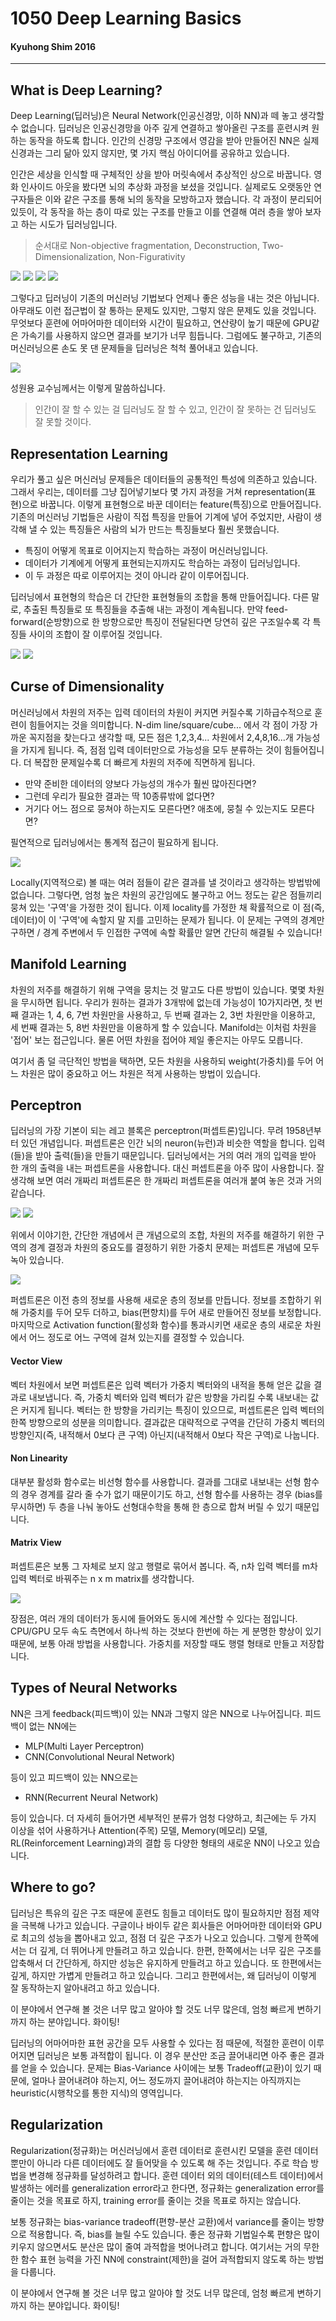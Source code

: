 # 1050 Deep Learning Basics
#### Kyuhong Shim 2016
----

## What is Deep Learning?

Deep Learning(딥러닝)은 Neural Network(인공신경망, 이하 NN)과 떼 놓고 생각할 수 없습니다. 딥러닝은  인공신경망을 아주 깊게 연결하고 쌓아올린 구조를 훈련시켜 원하는 동작을 하도록 합니다. 인간의 신경망 구조에서 영감을 받아 만들어진 NN은 실제 신경과는 그리 닮아 있지 않지만, 몇 가지 핵심 아이디어를 공유하고 있습니다.

인간은 세상을 인식할 때 구체적인 상을 받아 머릿속에서 추상적인 상으로 바꿉니다. 영화 인사이드 아웃을 봤다면 뇌의 추상화 과정을 보셨을 것입니다. 실제로도 오랫동안 연구자들은 이와 같은 구조를 통해 뇌의 동작을 모방하고자 했습니다. 각 과정이 분리되어 있듯이, 각 동작을 하는 층이 따로 있는 구조를 만들고 이를 연결해 여러 층을 쌓아 보자고 하는 시도가 딥러닝입니다.

> 순서대로 Non-objective fragmentation, Deconstruction, Two-Dimensionalization, Non-Figurativity

![](http://i.imgur.com/TzqcYXN.png)
![](http://i.imgur.com/KHh8sry.png)
![](http://i.imgur.com/uSnkBji.png)
![](http://i.imgur.com/7CGB4ud.png)

그렇다고 딥러닝이 기존의 머신러닝 기법보다 언제나 좋은 성능을 내는 것은 아닙니다. 아무래도 이런 접근법이 잘 통하는 문제도 있지만, 그렇지 않은 문제도 있을 것입니다. 무엇보다 훈련에 어마어마한 데이터와 시간이 필요하고, 연산량이 높기 때문에 GPU같은 가속기를 사용하지 않으면 결과를 보기가 너무 힘듭니다. 그럼에도 불구하고, 기존의 머신러닝으론 손도 못 댄 문제들을 딥러닝은 척척 풀어내고 있습니다.

![](http://i.imgur.com/4JcBEHO.png)

성원용 교수님께서는 이렇게 말씀하십니다.
> 인간이 잘 할 수 있는 걸 딥러닝도 잘 할 수 있고, 인간이 잘 못하는 건 딥러닝도 잘 못할 것이다.

## Representation Learning

우리가 풀고 싶은 머신러닝 문제들은 데이터들의 공통적인 특성에 의존하고 있습니다. 그래서 우리는, 데이터를 그냥 집어넣기보다 몇 가지 과정을 거쳐 representation(표현)으로 바꿉니다. 이렇게 표현형으로 바꾼 데이터는 feature(특징)으로 만들어집니다. 기존의 머신러닝 기법들은 사람이 직접 특징을 만들어 기계에 넣어 주었지만, 사람이 생각해 낼 수 있는 특징들은 사람의 뇌가 만드는 특징들보다 훨씬 못했습니다. 
- 특징이 어떻게 목표로 이어지는지 학습하는 과정이 머신러닝입니다.
- 데이터가 기계에게 어떻게 표현되는지까지도 학습하는 과정이 딥러닝입니다.
- 이 두 과정은 따로 이루어지는 것이 아니라 같이 이루어집니다.

딥러닝에서 표현형의 학습은 더 간단한 표현형들의 조합을 통해 만들어집니다. 다른 말로, 추출된 특징들로 또 특징들을 추출해 내는 과정이 계속됩니다. 만약 feed-forward(순방향)으로 한 방향으로만 특징이 전달된다면 당연히 깊은 구조일수록 각 특징들 사이의 조합이 잘 이루어질 것입니다.

![](http://i.imgur.com/WMwglVE.png)
![](http://i.imgur.com/keotRRI.png)

## Curse of Dimensionality

머신러닝에서 차원의 저주는 입력 데이터의 차원이 커지면 커질수록 기하급수적으로 훈련이 힘들어지는 것을 의미합니다. N-dim line/square/cube... 에서 각 점이 가장 가까운 꼭지점을 찾는다고 생각할 때, 모든 점은 1,2,3,4... 차원에서 2,4,8,16...개 가능성을 가지게 됩니다. 즉, 점점 입력 데이터만으로 가능성을 모두 분류하는 것이 힘들어집니다. 더 복잡한 문제일수록 더 빠르게 차원의 저주에 직면하게 됩니다. 
- 만약 준비한 데이터의 양보다 가능성의 개수가 훨씬 많아진다면? 
- 그런데 우리가 필요한 결과는 딱 10종류밖에 없다면?
- 거기다 어느 점으로 뭉쳐야 하는지도 모른다면? 애초에, 뭉칠 수 있는지도 모른다면?

필연적으로 딥러닝에서는 통계적 접근이 필요하게 됩니다. 

![](http://i.imgur.com/S6YBV0M.png)

Locally(지역적으로) 볼 때는 여러 점들이 같은 결과를 낼 것이라고 생각하는 방법밖에 없습니다. 그렇다면, 엄청 높은 차원의 공간임에도 불구하고 어느 정도는 같은 점들끼리 뭉쳐 있는 '구역'을 가정한 것이 됩니다. 이제 locality를 가정한 채 확률적으로 이 점(즉, 데이터)이 이 '구역'에 속할지 말 지를 고민하는 문제가 됩니다. 이 문제는 구역의 경계만 구하면 / 경계 주변에서 두 인접한 구역에 속할 확률만 알면 간단히 해결될 수 있습니다!

## Manifold Learning

차원의 저주를 해결하기 위해 구역을 뭉치는 것 말고도 다른 방법이 있습니다. 몇몇 차원을 무시하면 됩니다. 우리가 원하는 결과가 3개밖에 없는데 가능성이 10가지라면, 첫 번째 결과는 1, 4, 6, 7번 차원만을 사용하고, 두 번째 결과는 2, 3번 차원만을 이용하고, 세 번째 결과는 5, 8번 차원만을 이용하게 할 수 있습니다. Manifold는 이처럼 차원을 '접어' 보는 접근입니다. 물론 어떤 차원을 접어야 제일 좋은지는 아무도 모릅니다.

여기서 좀 덜 극단적인 방법을 택하면, 모든 차원을 사용하되 weight(가중치)를 두어 어느 차원은 많이 중요하고 어느 차원은 적게 사용하는 방법이 있습니다. 

## Perceptron

딥러닝의 가장 기본이 되는 레고 블록은 perceptron(퍼셉트론)입니다. 무려 1958년부터 있던 개념입니다. 퍼셉트론은 인간 뇌의 neuron(뉴런)과 비슷한 역할을 합니다. 입력(들)을 받아 출력(들)을 만들기 때문입니다. 딥러닝에서는 거의 여러 개의 입력을 받아 한 개의 출력을 내는 퍼셉트론을 사용합니다. 대신 퍼셉트론을 아주 많이 사용합니다. 잘 생각해 보면 여러 개짜리 퍼셉트론은 한 개짜리 퍼셉트론을 여러개 붙여 놓은 것과 거의 같습니다.

![](http://i.imgur.com/XaAVbgx.png)
![](http://i.imgur.com/qVxgVlx.png)

위에서 이야기한, 간단한 개념에서 큰 개념으로의 조합, 차원의 저주를 해결하기 위한 구역의 경계 결정과 차원의 중요도를 결정하기 위한 가중치 문제는 퍼셉트론 개념에 모두 녹아 있습니다.

![](http://i.imgur.com/chp5dza.png)

퍼셉트론은 이전 층의 정보를 사용해 새로운 층의 정보를 만듭니다. 정보를 조합하기 위해 가중치를 두어 모두 더하고, bias(편향치)를 두어 새로 만들어진 정보를 보정합니다. 마지막으로 Activation function(활성화 함수)를 통과시키면 새로운 층의 새로운 차원에서 어느 정도로 어느 구역에 걸쳐 있는지를 결정할 수 있습니다.

#### Vector View

벡터 차원에서 보면 퍼셉트론은 입력 벡터가 가중치 벡터와의 내적을 통해 얻은 값을 결과로 내보냅니다. 즉, 가중치 벡터와 입력 벡터가 같은 방향을 가리킬 수록 내보내는 값은 커지게 됩니다. 벡터는 한 방향을 가리키는 특징이 있으므로, 퍼셉트론은 입력 벡터의 한쪽 방향으로의 성분을 의미합니다. 결과값은 대략적으로 구역을 간단히 가중치 벡터의 방향인지(즉, 내적해서 0보다 큰 구역) 아닌지(내적해서 0보다 작은 구역)로 나눕니다.

#### Non Linearity

대부분 활성화 함수로는 비선형 함수를 사용합니다. 결과를 그대로 내보내는 선형 함수의 경우 경계를 갈라 줄 수가 없기 때문이기도 하고, 선형 함수를 사용하는 경우 (bias를 무시하면) 두 층을 나눠 놓아도 선형대수학을 통해 한 층으로 합쳐 버릴 수 있기 때문입니다.

#### Matrix View

퍼셉트론은 보통 그 자체로 보지 않고 행렬로 묶어서 봅니다. 즉, n차 입력 벡터를 m차 입력 벡터로 바꿔주는 n x m matrix를 생각합니다.

![](http://i.imgur.com/pSwesoz.png)

장점은, 여러 개의 데이터가 동시에 들어와도 동시에 계산할 수 있다는 점입니다. CPU/GPU 모두 속도 측면에서 하나씩 하는 것보다 한번에 하는 게 분명한 향상이 있기 때문에, 보통 아래 방법을 사용합니다. 가중치를 저장할 때도 행렬 형태로 만들고 저장합니다.


## Types of Neural Networks

NN은 크게 feedback(피드백)이 있는 NN과 그렇지 않은 NN으로 나누어집니다. 피드백이 없는 NN에는 
- MLP(Multi Layer Perceptron)
- CNN(Convolutional Neural Network)

등이 있고 피드백이 있는 NN으로는
- RNN(Recurrent Neural Network)

등이 있습니다. 더 자세히 들어가면 세부적인 분류가 엄청 다양하고, 최근에는 두 가지 이상을 섞어 사용하거나 Attention(주목) 모델, Memory(메모리) 모델, RL(Reinforcement Learning)과의 결합 등 다양한 형태의 새로운 NN이 나오고 있습니다.

## Where to go?

딥러닝은 특유의 깊은 구조 때문에 훈련도 힘들고 데이터도 많이 필요하지만 점점 제약을 극복해 나가고 있습니다. 구글이나 바이두 같은 회사들은 어마어마한 데이터와 GPU로 최고의 성능을 뽑아내고 있고, 점점 더 깊은 구조가 나오고 있습니다. 그렇게 한쪽에서는 더 깊게, 더 뛰어나게 만들려고 하고 있습니다. 한편, 한쪽에서는 너무 깊은 구조를 압축해서 더 간단하게, 하지만 성능은 유지하게 만들려고 하고 있습니다. 또 한편에서는 깊게, 하지만 가볍게 만들려고 하고 있습니다. 그리고 한편에서는, 왜 딥러닝이 이렇게 잘 동작하는지 알아내려고 하고 있습니다.

이 분야에서 연구해 볼 것은 너무 많고 알아야 할 것도 너무 많은데, 엄청 빠르게 변하기까지 하는 분야입니다. 화이팅!

딥러닝의 어마어마한 표현 공간을 모두 사용할 수 있다는 점 때문에, 적절한 훈련이 이루어지면 딥러닝은 보통 과적합이 됩니다. 이 경우 분산만 조금 끌어내리면 아주 좋은 결과를 얻을 수 있습니다. 문제는 Bias-Variance 사이에는 보통 Tradeoff(교환)이 있기 때문에, 얼마나 끌어내려야 하는지, 어느 정도까지 끌어내려야 하는지는 아직까지는 heuristic(시행착오를 통한 지식)의 영역입니다.




## Regularization

Regularization(정규화)는 머신러닝에서 훈련 데이터로 훈련시킨 모델을 훈련 데이터뿐만이 아니라 다른 데이터에도 잘 들어맞을 수 있도록 해 주는 것입니다. 주로 학습 방법을 변경해 정규화를 달성하려고 합니다. 훈련 데이터 외의 데이터(테스트 데이터)에서 발생하는 에러를 generalization error라고 한다면, 정규화는 generalization error를 줄이는 것을 목표로 하지, training error를 줄이는 것을 목표로 하지는 않습니다.

보통 정규화는 bias-variance tradeoff(편향-분산 교환)에서 variance를 줄이는 방향으로 적용합니다. 즉, bias를 늘릴 수도 있습니다. 좋은 정규화 기법일수록 편향은 많이 키우지 않으면서도 분산은 많이 줄여 과적합을 벗어나려고 합니다. 여기서는 거의 무한한 함수 표현 능력을 가진 NN에 constraint(제한)을 걸어 과적합되지 않도록 하는 방법을 다룹니다.

이 분야에서 연구해 볼 것은 너무 많고 알아야 할 것도 너무 많은데, 엄청 빠르게 변하기까지 하는 분야입니다. 화이팅!